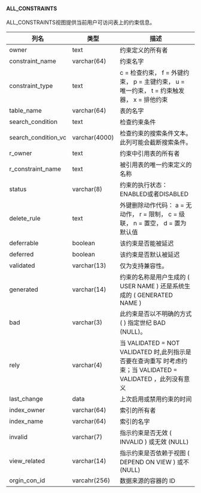 #### ALL_CONSTRAINTS

ALL_CONSTRAINTS视图提供当前用户可访问表上的约束信息。

| 列名                | 类型          | 描述                                                         |
| ------------------- | ------------- | ------------------------------------------------------------ |
| owner               | text          | 约束定义的所有者                                             |
| constraint_name     | varchar(64)   | 约束名字                                                     |
| constraint_type     | text          | c = 检查约束， f = 外键约束， p = 主键约束， u = 唯一约束， t = 约束触发器， x = 排他约束 |
| table_name          | varchar(64)   | 表的名字                                                     |
| search_condition    | text          | 检查约束条件                                                 |
| search_condition_vc | varchar(4000) | 检查约束的搜索条件文本。此列可能会截断搜索条件。             |
| r_owner             | text          | 约束中引用表的所有者                                         |
| r_constraint_name   | text          | 被引用表的唯一约束定义的名称                                 |
| status              | varchar(8)    | 约束的执行状态：ENABLED或者DISABLED                          |
| delete_rule         | text          | 外键删除动作代码： a = 无动作， r = 限制， c = 级联， n = 置空， d = 置为默认值 |
| deferrable          | boolean       | 该约束是否能被延迟                                           |
| deferred            | boolean       | 该约束是否默认被延迟                                         |
| validated           | varchar(13)   | 仅为支持兼容性。                                             |
| generated           | varchar(14)   | 约束的名称是用户生成的 (  USER NAME ) 还是系统生成的 (  GENERATED NAME ) |
| bad                 | varchar(3)    | 此约束是否以不明确的方式 ( ) 指定世纪 BAD (NULL)。           |
| rely                | varchar(4)    | 当 VALIDATED  =  NOT   VALIDATED 时,此列指示是否要在查询重写 时考虑约束；当 VALIDATED  =  VALIDATED ，此列没有意义 |
| last_change         | data          | 上次启用或禁用约束的时间                                     |
| index_owner         | varchar(64)   | 索引的所有者                                                 |
| index_name          | varchar(64)   | 索引的名字                                                   |
| invalid             | varchar(7)    | 指示约束是否无效 (  INVALID ) 或无效 (NULL)                  |
| view_related        | varchar(14)   | 指示约束是否依赖于视图 (  DEPEND ON VIEW ) 或不 (NULL)       |
| orgin_con_id        | varcahr(256)  | 数据来源的容器的 ID                                          |

#### 